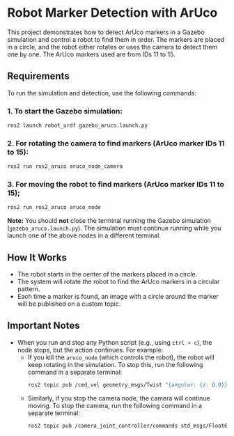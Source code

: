 # Robot Marker Detection with ArUco

This project demonstrates how to detect ArUco markers in a Gazebo simulation and control a robot to find them in order. The markers are placed in a circle, and the robot either rotates or uses the camera to detect them one by one. The ArUco markers used are from IDs 11 to 15.

## Requirements

To run the simulation and detection, use the following commands:

### 1. To start the Gazebo simulation:
```bash
ros2 launch robot_urdf gazebo_aruco.launch.py
```

### 2. For rotating the camera to find markers (ArUco marker IDs 11 to 15):
```bash
ros2 run ros2_aruco aruco_node_camera
```
### 3. For moving the robot to find markers (ArUco marker IDs 11 to 15);
```bash
ros2 run ros2_aruco aruco_node
```
**Note:** You should **not** close the terminal running the Gazebo simulation (`gazebo_aruco.launch.py`). The simulation must continue running while you launch one of the above nodes in a different terminal.

## How It Works

- The robot starts in the center of the markers placed in a circle.
- The system will rotate the robot to find the ArUco markers in a circular pattern.
- Each time a marker is found, an image with a circle around the marker will be published on a custom topic.

## Important Notes

- When you run and stop any Python script (e.g., using `ctrl + c`), the node stops, but the action continues. For example:
  - If you kill the `aruco_node` (which controls the robot), the robot will keep rotating in the simulation. To stop this, run the following command in a separate terminal:
    ```bash
    ros2 topic pub /cmd_vel geometry_msgs/Twist "{angular: {z: 0.0}}"
    ```
  - Similarly, if you stop the camera node, the camera will continue moving. To stop the camera, run the following command in a separate terminal:
    ```bash
    ros2 topic pub /camera_joint_controller/commands std_msgs/Float64MultiArray "{data: [0.0]}"
    ```



